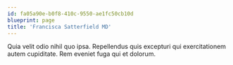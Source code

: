 ```yaml
---
id: fa05a90e-b0f8-410c-9550-ae1fc50cb10d
blueprint: page
title: 'Francisca Satterfield MD'
---
```

Quia velit odio nihil quo ipsa. Repellendus quis excepturi qui exercitationem autem cupiditate. Rem eveniet fuga qui et dolorum.